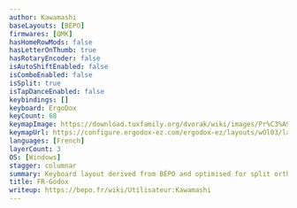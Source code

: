 ```yaml
---
author: Kawamashi
baseLayouts: [BÉPO]
firmwares: [QMK]
hasHomeRowMods: false
hasLetterOnThumb: true
hasRotaryEncoder: false
isAutoShiftEnabled: false
isComboEnabled: false
isSplit: true
isTapDanceEnabled: false
keybindings: []
keyboard: ErgoDox
keyCount: 68
keymapImage: https://download.tuxfamily.org/dvorak/wiki/images/Pr%C3%A9sentation_FR-Godox.png
keymapUrl: https://configure.ergodox-ez.com/ergodox-ez/layouts/wOl03/latest/0
languages: [French]
layerCount: 3
OS: [Windows]
stagger: columnar
summary: Keyboard layout derived from BÉPO and optimised for split ortholinear and columnar-staggered keyboards like the ErgoDox, with two secondary layers (scientific symbols + numpad / other symbols + function keys) accessible with the thumb.
title: FR-Godox
writeup: https://bepo.fr/wiki/Utilisateur:Kawamashi
---
```

